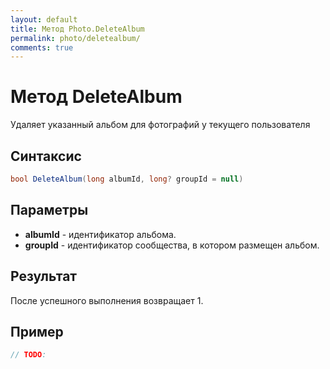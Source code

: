 ```yaml
---
layout: default
title: Метод Photo.DeleteAlbum
permalink: photo/deletealbum/
comments: true
---
```

# Метод DeleteAlbum
Удаляет указанный альбом для фотографий у текущего пользователя

## Синтаксис
```csharp
bool DeleteAlbum(long albumId, long? groupId = null)
```

## Параметры
+ **albumId** - идентификатор альбома. 
+ **groupId** - идентификатор сообщества, в котором размещен альбом.


## Результат
После успешного выполнения возвращает 1.

## Пример
```csharp
// TODO:
```
